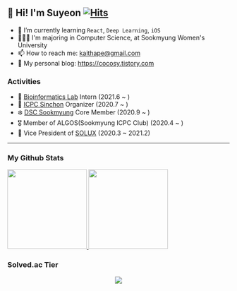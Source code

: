 

## 🍒 Hi! I'm Suyeon [![Hits](https://hits.seeyoufarm.com/api/count/incr/badge.svg?url=https%3A%2F%2Fgithub.com%2Fmori8&count_bg=%2379C83D&title_bg=%23555555&icon=&icon_color=%23E7E7E7&title=hits&edge_flat=false)](https://hits.seeyoufarm.com)

- 🌱 I’m currently learning `React`, `Deep Learning`, `iOS`
- 👩🏻‍🎓 I'm majoring in Computer Science, at Sookmyung Women's University
- 📫 How to reach me: kaithape@gmail.com
- 🧐 My personal blog: https://cocosy.tistory.com


### Activities

- 🧬 [Bioinformatics Lab](http://bioinfo.sookmyung.ac.kr/) Intern (2021.6 ~ )
- 💚 [ICPC Sinchon](http://icpc-sinchon.github.io/) Organizer  (2020.7 ~ )
- ❄️ [DSC Sookmyung](https://www.facebook.com/dscsookmyung/) Core Member (2020.9 ~ )
- 🎖 Member of ALGOS(Sookmyung ICPC Club) (2020.4 ~ )
- 🐧 Vice President of [SOLUX](https://sm-solux.github.io/) (2020.3 ~ 2021.2)


<hr>

### My Github Stats

<a href="#">
  <img src="https://github-readme-stats.vercel.app/api?username=mori8&theme=react&show_icons=true" height="180px">
</a>
<a href="#">
  <img src="https://github-readme-stats.vercel.app/api/top-langs/?username=mori8&theme=react&exclude_repo=Jagi,assignment&layout=compact" height="180px">
</a>

### Solved.ac Tier
<p align="center">
  <img src="http://mazassumnida.wtf/api/pastel/generate_badge?boj=ccoco&cache=c">
</p>
